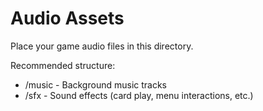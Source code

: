 # Audio Assets

Place your game audio files in this directory.

Recommended structure:
- /music - Background music tracks
- /sfx - Sound effects (card play, menu interactions, etc.)